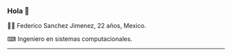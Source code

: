 ### Hola 👋

👨‍💻 Federico Sanchez Jimenez, 22 años, Mexico.

⌨ Ingeniero en sistemas computacionales.

----------------------------------------------------------------------
